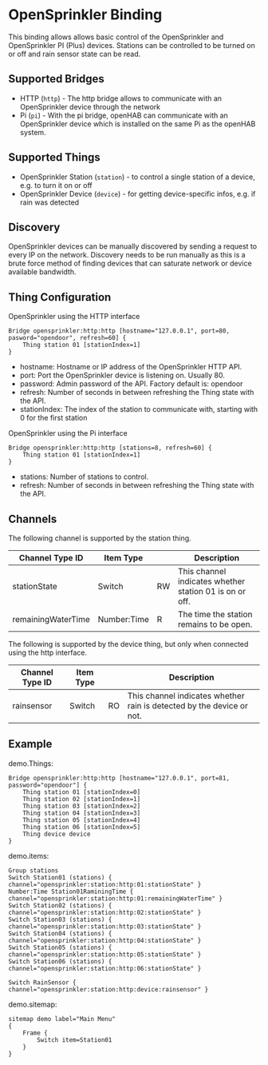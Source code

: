 # OpenSprinkler Binding

This binding allows allows basic control of the OpenSprinkler and OpenSprinkler PI (Plus) devices.
Stations can be controlled to be turned on or off and rain sensor state can be read.

## Supported Bridges

*   HTTP (`http`) - The http bridge allows to communicate with an OpenSprinkler device through the network
*   Pi (`pi`) - With the pi bridge, openHAB can communicate with an OpenSprinkler device which is installed on the same Pi as the openHAB system.

## Supported Things

*   OpenSprinkler Station (`station`) - to control a single station of a device, e.g. to turn it on or off
*   OpenSprinkler Device (`device`) - for getting device-specific infos, e.g. if rain was detected

## Discovery

OpenSprinkler devices can be manually discovered by sending a request to every IP on the network.
Discovery needs to be run manually as this is a brute force method of finding devices that can saturate network or device available bandwidth.

## Thing Configuration

OpenSprinkler using the HTTP interface

```
Bridge opensprinkler:http:http [hostname="127.0.0.1", port=80, pasword="opendoor", refresh=60] {
    Thing station 01 [stationIndex=1]
}
```

-   hostname: Hostname or IP address of the OpenSprinkler HTTP API.
-   port: Port the OpenSprinkler device is listening on. Usually 80.
-   password: Admin password of the API. Factory default is: opendoor
-   refresh: Number of seconds in between refreshing the Thing state with the API.
-   stationIndex: The index of the station to communicate with, starting with 0 for the first station

OpenSprinkler using the Pi interface

```
Bridge opensprinkler:http:http [stations=8, refresh=60] {
    Thing station 01 [stationIndex=1]
}
```

-   stations: Number of stations to control.
-   refresh: Number of seconds in between refreshing the Thing state with the API.

## Channels

The following channel is supported by the station thing.

| Channel Type ID    | Item Type   |    | Description                                             |
|--------------------|-------------|----|---------------------------------------------------------|
| stationState       | Switch      | RW | This channel indicates whether station 01 is on or off. |
| remainingWaterTime | Number:Time | R  | The time the station remains to be open.    |



The following is supported by the device thing, but only when connected using the http interface.

| Channel Type ID | Item Type |    | Description                                                           |
|-----------------|-----------|----|-----------------------------------------------------------------------|
| rainsensor      | Switch    | RO | This channel indicates whether rain is detected by the device or not. |

## Example

demo.Things:

```
Bridge opensprinkler:http:http [hostname="127.0.0.1", port=81, password="opendoor"] {
    Thing station 01 [stationIndex=0]
    Thing station 02 [stationIndex=1]
    Thing station 03 [stationIndex=2]
    Thing station 04 [stationIndex=3]
    Thing station 05 [stationIndex=4]
    Thing station 06 [stationIndex=5]
    Thing device device
}
```

demo.items:

```
Group stations
Switch Station01 (stations) { channel="opensprinkler:station:http:01:stationState" }
Number:Time Station01RaminingTime { channel="opensprinkler:station:http:01:remainingWaterTime" }
Switch Station02 (stations) { channel="opensprinkler:station:http:02:stationState" }
Switch Station03 (stations) { channel="opensprinkler:station:http:03:stationState" }
Switch Station04 (stations) { channel="opensprinkler:station:http:04:stationState" }
Switch Station05 (stations) { channel="opensprinkler:station:http:05:stationState" }
Switch Station06 (stations) { channel="opensprinkler:station:http:06:stationState" }

Switch RainSensor { channel="opensprinkler:station:http:device:rainsensor" }
```

demo.sitemap:

```
sitemap demo label="Main Menu"
{
    Frame {
        Switch item=Station01
    }
}
```
